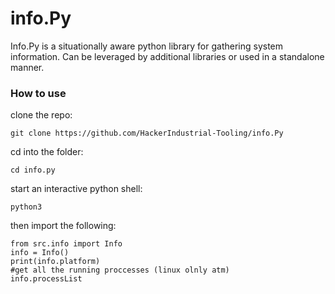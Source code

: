 # info.Py
Info.Py is a situationally aware python library for gathering system information. Can be leveraged by additional libraries or used in a standalone manner. 


### How to use 

clone the repo:
```
git clone https://github.com/HackerIndustrial-Tooling/info.Py
```

cd into the folder:
```
cd info.py
```

start an interactive python shell:
```
python3
```

then import the following:
```
from src.info import Info
info = Info()
print(info.platform)
#get all the running proccesses (linux olnly atm)
info.processList
```

